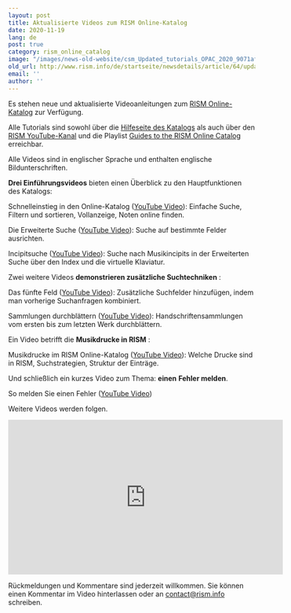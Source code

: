```yaml
---
layout: post
title: Aktualisierte Videos zum RISM Online-Katalog
date: 2020-11-19
lang: de
post: true
category: rism_online_catalog
image: "/images/news-old-website/csm_Updated_tutorials_OPAC_2020_9071afdb1c.png"
old_url: http://www.rism.info/de/startseite/newsdetails/article/64/updated-tutorials-for-the-rism-online-catalog.html
email: ''
author: ''
---
```


Es stehen neue und aktualisierte Videoanleitungen zum [RISM Online-Katalog](https://opac.rism.info/index.php?id=4 "Opens external link in new window") zur Verfügung.  
  
Alle Tutorials sind sowohl über die [Hilfeseite des Katalogs](https://opac.rism.info/main-menu-/kachelmenu/help "Opens external link in new window") als auch über den [RISM YouTube-Kanal](https://www.youtube.com/channel/UCWLRkiqVuq8BrYbCArubi_w "Opens external link in new window") und die Playlist [Guides to the RISM Online Catalog](https://www.youtube.com/playlist?list=PL9SyOIE9iSYL2YlhBKnoLn9ZUuw7Rjc13 "Opens external link in new window") erreichbar.  
  
Alle Videos sind in englischer Sprache und enthalten englische Bildunterschriften.

**Drei Einführungsvideos** bieten einen Überblick zu den Hauptfunktionen des Katalogs:

Schnelleinstieg in den Online-Katalog ([YouTube Video](https://youtu.be/0p-d4p4sefs)): Einfache Suche, Filtern und sortieren, Vollanzeige, Noten online finden.

Die Erweiterte Suche ([YouTube Video](https://youtu.be/e7JONXAmb1Q)): Suche auf bestimmte Felder ausrichten.

Incipitsuche ([YouTube Video](https://youtu.be/UyPv80Ls3Tg)): Suche nach Musikincipits in der Erweiterten Suche über den Index und die virtuelle Klaviatur.

Zwei weitere Videos **demonstrieren zusätzliche Suchtechniken** :

Das fünfte Feld ([YouTube Video](https://youtu.be/bG-pSRWISMU)): Zusätzliche Suchfelder hinzufügen, indem man vorherige Suchanfragen kombiniert.

Sammlungen durchblättern ([YouTube Video](https://youtu.be/wi4wsAK9430)): Handschriftensammlungen vom ersten bis zum letzten Werk durchblättern.

Ein Video betrifft die **Musikdrucke in RISM** :

Musikdrucke im RISM Online-Katalog ([YouTube Video](https://youtu.be/4ijiO6xk8Y0)): Welche Drucke sind in RISM, Suchstrategien, Struktur der Einträge.

Und schließlich ein kurzes Video zum Thema: **einen**  **Fehler melden**.

So melden Sie einen Fehler ([YouTube Video](https://youtu.be/m_UAdX6E1cU))

Weitere Videos werden folgen.

<iframe width="560" height="315" src="https://www.youtube.com/embed/videoseries?list=PL9SyOIE9iSYL2YlhBKnoLn9ZUuw7Rjc13" frameborder="0" allow="accelerometer; autoplay; clipboard-write; encrypted-media; gyroscope; picture-in-picture" allowfullscreen></iframe>

Rückmeldungen und Kommentare sind jederzeit willkommen. Sie können einen Kommentar im Video hinterlassen oder an contact@rism.info schreiben.

&nbsp;

